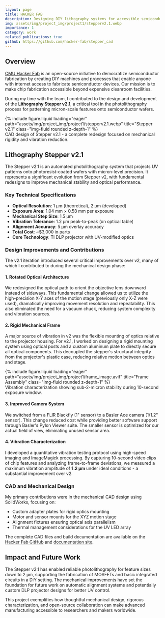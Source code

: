 ```yaml
---
layout: page
title: HACKER FAB
description: Designing DIY lithography systems for accessible semiconductor fabrication - contributing to Stepper v2.1, a precision optical patterning tool.
img: assets/img/project_img/project1/stepperv2.1.webp
importance: 1
category: work
related_publications: true
github: https://github.com/hacker-fab/stepper_cad
---
```


## Overview

[CMU Hacker Fab](https://hackerfab.org/) is an open-source initiative to democratize semiconductor fabrication by creating DIY machines and processes that enable anyone with internet access to fabricate semiconductor devices. Our mission is to make chip fabrication accessible beyond expensive cleanroom facilities.

During my time with the team, I contributed to the design and development of the **Lithography Stepper v2.1**, a critical tool in the photolithography process for patterning micron-scale features onto semiconductor wafers.

<div class="row">
    <div class="col-sm mt-3 mt-md-0">
        {% include figure.liquid loading="eager" path="assets/img/project_img/project1/stepperv2.1.webp" title="Stepper v2.1" class="img-fluid rounded z-depth-1" %}
    </div>
</div>
<div class="caption">
    CAD design of Stepper v2.1 - a complete redesign focused on mechanical rigidity and vibration reduction.
</div>

## Lithography Stepper v2.1

The Stepper v2.1 is an automated photolithography system that projects UV patterns onto photoresist-coated wafers with micron-level precision. It represents a significant evolution from Stepper v2, with fundamental redesigns to improve mechanical stability and optical performance.

### Key Technical Specifications

- **Optical Resolution**: 1 µm (theoretical), 2 µm (developed)
- **Exposure Area**: 1.04 mm × 0.58 mm per exposure
- **Mechanical Step Size**: 1.5 µm
- **Vibration Tolerance**: 1.2 µm peak-to-peak (on optical table)
- **Alignment Accuracy**: 5 µm overlay accuracy
- **Total Cost**: ~$3,000 in parts
- **Core Technology**: TI DLP projector with UV-modified optics

### Design Improvements and Contributions

The v2.1 iteration introduced several critical improvements over v2, many of which I contributed to during the mechanical design phase:

#### 1. **Rotated Optical Architecture**
We redesigned the optical path to orient the objective lens downward instead of sideways. This fundamental change allowed us to utilize the high-precision X-Y axes of the motion stage (previously only X-Z were used), dramatically improving movement resolution and repeatability. This also eliminated the need for a vacuum chuck, reducing system complexity and vibration sources.

#### 2. **Rigid Mechanical Frame**
A major source of vibration in v2 was the flexible mounting of optics relative to the projector housing. For v2.1, I worked on designing a rigid mounting system using optical posts and a custom aluminum plate to directly secure all optical components. This decoupled the stepper's structural integrity from the projector's plastic case, reducing relative motion between optics and stage.

<div class="row">
    <div class="col-sm mt-3 mt-md-0">
        {% include figure.liquid loading="eager" path="assets/img/project_img/project1/frame_image.avif" title="Frame Assembly" class="img-fluid rounded z-depth-1" %}
    </div>
</div>
<div class="caption">
    Vibration characterization showing sub-2-micron stability during 10-second exposure window.
</div>

#### 3. **Improved Camera System**
We switched from a FLIR Blackfly (1" sensor) to a Basler Ace camera (1/1.2" sensor). This change reduced cost while providing better software support through Basler's Pylon Viewer suite. The smaller sensor is optimized for our actual field of view, eliminating unused sensor area.

#### 4. **Vibration Characterization**
I developed a quantitative vibration testing protocol using high-speed imaging and ImageMagick processing. By capturing 10-second video clips of chip features and analyzing frame-to-frame deviations, we measured a maximum vibration amplitude of **1.2 µm** under ideal conditions - a substantial improvement over v2.

### CAD and Mechanical Design

My primary contributions were in the mechanical CAD design using SolidWorks, focusing on:
- Custom adapter plates for rigid optics mounting
- Motor and sensor mounts for the XYZ motion stage
- Alignment fixtures ensuring optical axis parallelism
- Thermal management considerations for the UV LED array

The complete CAD files and build documentation are available on the [Hacker Fab GitHub](https://github.com/hacker-fab/stepper_cad) and [documentation site](https://docs.hackerfab.org/home/fab-toolkit/patterning/lithography-stepper-v2.1).

## Impact and Future Work

The Stepper v2.1 has enabled reliable photolithography for feature sizes down to 2 µm, supporting the fabrication of MOSFETs and basic integrated circuits in a DIY setting. The mechanical improvements have set the foundation for future work on automatic alignment systems and potentially custom DLP projector designs for better UV control.

This project exemplifies how thoughtful mechanical design, rigorous characterization, and open-source collaboration can make advanced manufacturing accessible to researchers and makers worldwide.
